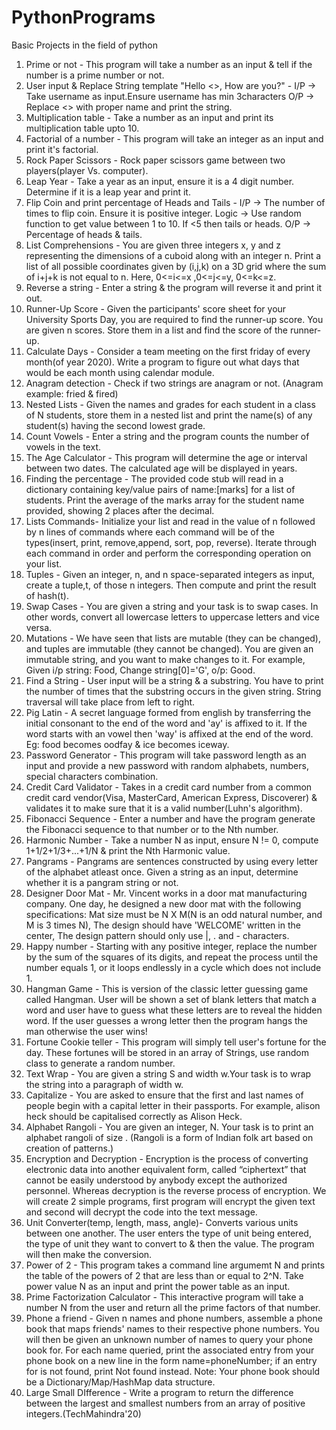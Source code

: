 # PythonPrograms
Basic Projects in the field of python
1. Prime or not - This program will take a number as an input & tell if the number is a prime number or not.
2. User input & Replace String template "Hello <>, How are you?" - I/P -> Take username as input.Ensure username has min 3characters O/P -> Replace <> with proper name and print the string.
3. Multiplication table - Take a number as an input and print its multiplication table upto 10.
4. Factorial of a number - This program will take an integer as an input and print it's factorial.
5. Rock Paper Scissors - Rock paper scissors game between two players(player Vs. computer).
6. Leap Year - Take a year as an input, ensure it is a 4 digit number. Determine if it is a leap year and print it.
7. Flip Coin and print percentage of Heads and Tails - I/P -> The number of times to flip coin. Ensure it is positive integer. Logic -> Use random function to get value between 1 to 10. If <5 then tails or heads. O/P -> Percentage of heads & tails.
8. List Comprehensions - You are given three integers x, y and z representing the dimensions of a cuboid along with an integer n. Print a list of all possible coordinates given by (i,j,k) on a 3D grid where the sum of i+j+k is not equal to n. Here, 0<=i<=x ,0<=j<=y, 0<=k<=z. 
9. Reverse a string - Enter a string & the program will reverse it and print it out.
10. Runner-Up Score - Given the participants' score sheet for your University Sports Day, you are required to find the runner-up score. You are given n scores. Store them in a list and find the score of the runner-up.
11. Calculate Days - Consider a team meeting on the first friday of every month(of year 2020). Write a program to figure out what days that would be each month using calendar module.
12. Anagram detection - Check if two strings are anagram or not. (Anagram example: fried & fired)
13. Nested Lists - Given the names and grades for each student in a class of N students, store them in a nested list and print the name(s) of any student(s) having the second lowest grade.
14. Count Vowels - Enter a string and the program counts the number of vowels in the text.
15. The Age Calculator - This program will determine the age or interval between two dates. The calculated age will be displayed in years.
16. Finding the percentage - The provided code stub will read in a dictionary containing key/value pairs of name:[marks] for a list of students. Print the average of the marks array for the student name provided, showing 2 places after the decimal.
17. Lists Commands- Initialize your list and read in the value of n followed by n lines of commands where each command will be of the types(insert, print, remove,append, sort, pop, reverse). Iterate through each command in order and perform the corresponding operation on your list.
18. Tuples - Given an integer, n, and n space-separated integers as input, create a tuple,t, of those n integers. Then compute and print the result of hash(t).
19. Swap Cases - You are given a string and your task is to swap cases. In other words, convert all lowercase letters to uppercase letters and vice versa.
20. Mutations - We have seen that lists are mutable (they can be changed), and tuples are immutable (they cannot be changed). You are given an immutable string, and you want to make changes to it. For example, Given i/p string: Food, Change string[0]='G', o/p: Good.
21. Find a String - User input will be a string & a substring. You have to print the number of times that the substring occurs in the given string. String traversal will take place from left to right.
22. Pig Latin - A secret language formed from english by transferring the initial consonant to the end of the word and 'ay' is affixed to it. If the word starts with an vowel then 'way' is affixed at the end of the word. Eg: food becomes oodfay & ice becomes iceway.
23. Password Generator - This program will take password length as an input and provide a new password with random alphabets, numbers, special characters combination.
24. Credit Card Validator - Takes in a credit card number from a common credit card vendor(Visa, MasterCard, American Express, Discoverer) & validates it to make sure that it is a valid number(Luhn's algorithm).
25. Fibonacci Sequence - Enter a number and have the program generate the Fibonacci sequence to that number or to the Nth number.
26. Harmonic Number - Take a number N as input, ensure N != 0, compute 1+1/2+1/3+...+1/N & print the Nth Harmonic value.
27. Pangrams - Pangrams are sentences constructed by using every letter of the alphabet atleast once. Given a string as an input, determine whether it is a pangram string or not.
28. Designer Door Mat - Mr. Vincent works in a door mat manufacturing company. One day, he designed a new door mat with the following specifications: Mat size must be N X M(N is an odd natural number, and M is 3 times N), The design should have 'WELCOME' written in the center, The design pattern should only use |, . and - characters.
29. Happy number - Starting with any positive integer, replace the number by the sum of the squares of its digits, and repeat the process until the number equals 1, or it loops endlessly in a cycle which does not include 1.
30. Hangman Game - This is version of the classic letter guessing game called Hangman. User will be shown a set of blank letters that match a word and user have to guess what these letters are to reveal the hidden word. If the user guesses a wrong letter then the program hangs the man otherwise the user wins!
31. Fortune Cookie teller - This program will simply tell user's fortune for the day. These fortunes will be stored in an array of Strings, use random class to generate a random number.
32. Text Wrap - You are given a string S and width w.Your task is to wrap the string into a paragraph of width w.
33. Capitalize - You are asked to ensure that the first and last names of people begin with a capital letter in their passports. For example, alison heck should be capitalised correctly as Alison Heck.
34. Alphabet Rangoli - You are given an integer, N. Your task is to print an alphabet rangoli of size . (Rangoli is a form of Indian folk art based on creation of patterns.)
35. Encryption and Decryption - Encryption is the process of converting electronic data into another equivalent form, called “ciphertext” that cannot be easily understood by anybody except the authorized personnel. Whereas decryption is the reverse process of encryption. We will create 2 simple programs, first program will encrypt the given text and second will decrypt the code into the text message.
36. Unit Converter(temp, length, mass, angle)- Converts various units between one another. The user enters the type of unit being entered, the type of unit they want to convert to & then the value. The program will then make the conversion.
37. Power of 2 - This program takes a command line argumemt N and prints the table of the powers of 2 that are less than or equal to 2^N. Take power value N as an input and print the power table as an input. 
38. Prime Factorization Calculator - This interactive program will take a number N from the user and return all the prime factors of that number.
39. Phone a friend - Given n names and phone numbers, assemble a phone book that maps friends' names to their respective phone numbers. You will then be given an unknown number of names to query your phone book for. For each name queried, print the associated entry from your phone book on a new line in the form name=phoneNumber; if an entry for is not found, print Not found instead.
Note: Your phone book should be a Dictionary/Map/HashMap data structure.
40. Large Small DIfference - Write a program to return the difference between the largest and smallest numbers from an array of positive integers.(TechMahindra'20)
